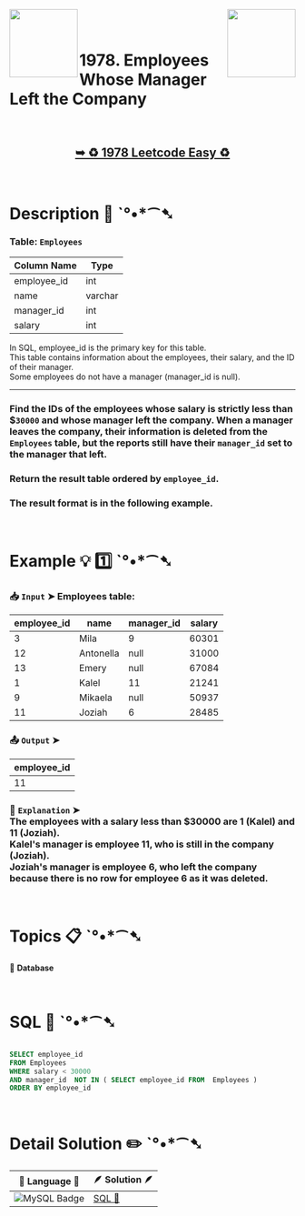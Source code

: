 
[<img align="left" src ="https://github.com/user-attachments/assets/c5e05cce-05ba-4f7d-8cea-67dc1112ab98" width = "120px" />](https://github.com/Prakhar-002/LEETCODE/tree/main/%F0%9F%93%9A%20Study%20%F0%9F%8E%A7%20Plan%20%F0%9F%91%A8%F0%9F%8F%BB%E2%80%8D%F0%9F%92%BB/%F0%9F%93%A6%20SQL%2050%20-%20%F0%9F%8C%BD%20Crack%20SQL%20Interview/%F0%9F%94%AC%20Examine%20Thoroughly%20%F0%9F%A7%AC/05%20Advanced%20Select%20and%20Joins/Day%20%E2%9E%BA%2036%20%F0%9F%8C%BD1907.%20Count%20Salary%20Categories)
[<img align="right" src ="https://github.com/user-attachments/assets/6614aa7c-a424-4349-b963-2111d9e9aa0d" width = "120px" />](https://github.com/Prakhar-002/LEETCODE/tree/main/%F0%9F%93%9A%20Study%20%F0%9F%8E%A7%20Plan%20%F0%9F%91%A8%F0%9F%8F%BB%E2%80%8D%F0%9F%92%BB/%F0%9F%93%A6%20SQL%2050%20-%20%F0%9F%8C%BD%20Crack%20SQL%20Interview/%F0%9F%94%AC%20Examine%20Thoroughly%20%F0%9F%A7%AC/06%20Subqueries/Day%20%E2%9E%BA%2038%20%F0%9F%8C%BD626.%20Exchange%20Seats)

</br>
</br>

# 1978. Employees Whose Manager Left the Company

</br>

<h2 align="center"> 

<a href="https://leetcode.com/problems/employees-whose-manager-left-the-company/description/?envType=study-plan-v2&envId=top-sql-50"><strong>➥ ♻️ 1978 Leetcode Easy ♻️ </strong></a>
</h2>

</br>

# Description 📜 ˋ°•*⁀➷

### Table: `Employees`

| Column Name | Type     |
|-------------|----------|
| employee_id | int      |
| name        | varchar  |
| manager_id  | int      |
| salary      | int      |

In SQL, employee_id is the primary key for this table.</br>
This table contains information about the employees, their salary, and the ID of their manager.</br> Some employees do not have a manager (manager_id is null). 

---

### Find the IDs of the employees whose salary is strictly less than $`30000` and whose manager left the company. When a manager leaves the company, their information is deleted from the `Employees` table, but the reports still have their `manager_id` set to the manager that left.

### Return the result table ordered by `employee_id`.

### The result format is in the following example.

</br>

# Example 💡 1️⃣ ˋ°•*⁀➷

  ### 📥 `Input`  ➤ Employees table:

| employee_id | name      | manager_id | salary |
| ----------- | --------- | ---------- | ------ |
| 3           | Mila      | 9          | 60301  |
| 12          | Antonella | null       | 31000  |
| 13          | Emery     | null       | 67084  |
| 1           | Kalel     | 11         | 21241  |
| 9           | Mikaela   | null       | 50937  |
| 11          | Joziah    | 6          | 28485  |

  ### 📤 `Output`  ➤

| employee_id |
| ----------- |
| 11          |

  ### 🔦 `Explanation`  ➤ </br> The employees with a salary less than $30000 are 1 (Kalel) and 11 (Joziah).</br> Kalel's manager is employee 11, who is still in the company (Joziah).</br> Joziah's manager is employee 6, who left the company because there is no row for employee 6 as it was deleted.

</br>

# Topics 📋 ˋ°•*⁀➷

🔸 **Database**  </br>

</br>

# SQL 🕍 ˋ°•*⁀➷

```sql

SELECT employee_id 
FROM Employees 
WHERE salary < 30000 
AND manager_id  NOT IN ( SELECT employee_id FROM  Employees )
ORDER BY employee_id

```

</br>

# Detail Solution ✏️ ˋ°•*⁀➷

| 📒 Language 📒  | 🪶 Solution 🪶 |
| ------------- | ------------- |
|  ![MySQL Badge](https://img.shields.io/badge/MySQL-4479A1?logo=mysql&logoColor=fff&style=for-the-badge)  | [SQL 🕍](https://github.com/Prakhar-002/LEETCODE/blob/main/%F0%9F%93%9A%20Study%20%F0%9F%8E%A7%20Plan%20%F0%9F%91%A8%F0%9F%8F%BB%E2%80%8D%F0%9F%92%BB/%F0%9F%93%A6%20SQL%2050%20-%20%F0%9F%8C%BD%20Crack%20SQL%20Interview/%F0%9F%94%AC%20Examine%20Thoroughly%20%F0%9F%A7%AC/06%20Subqueries/Day%20%E2%9E%BA%2037%20%F0%9F%8C%BD1978.%20Employees%20Whose%20Manager%20Left%20the%20Company/%F0%9F%95%8D%20SQL%20-%201978.%20Employees%20Whose%20Manager%20Left%20the%20Com.sql) |